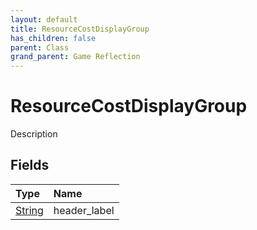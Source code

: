 ```yaml
---
layout: default
title: ResourceCostDisplayGroup
has_children: false
parent: Class
grand_parent: Game Reflection
---
```

# ResourceCostDisplayGroup
Description 

## Fields

| Type | Name |
|:-------------|:--------------|
| [String](/docs/game-reflection/components/string) | header_label |

